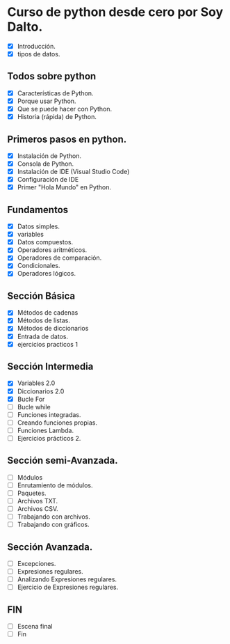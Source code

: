 # Curso de python desde cero por Soy Dalto.

- [x] Introducción.
- [x] tipos de datos.

## Todos sobre python

- [x] Características de Python.
- [x] Porque usar Python.
- [x] Que se puede hacer con Python.
- [x] Historia (rápida) de Python.

## Primeros pasos en python.

- [x] Instalación de Python.
- [x] Consola de Python.
- [x] Instalación de IDE (Visual Studio Code)
- [x] Configuración de IDE
- [x] Primer "Hola Mundo" en Python.

## Fundamentos

- [x] Datos simples.
- [x] variables
- [x] Datos compuestos.
- [x] Operadores aritméticos.
- [x] Operadores de comparación.
- [x] Condicionales.
- [x] Operadores lógicos.

## Sección Básica

- [x] Métodos de cadenas
- [x] Métodos de listas.
- [x] Métodos de diccionarios
- [x] Entrada de datos.
- [x] ejercicios practicos 1

## Sección Intermedia

- [x] Variables 2.0
- [x] Diccionarios 2.0
- [x] Bucle For
- [ ] Bucle while
- [ ] Funciones integradas.
- [ ] Creando funciones propias.
- [ ] Funciones Lambda.
- [ ] Ejercicios prácticos 2.

## Sección semi-Avanzada.

- [ ] Módulos
- [ ] Enrutamiento de módulos.
- [ ] Paquetes.
- [ ] Archivos TXT.
- [ ] Archivos CSV.
- [ ] Trabajando con archivos.
- [ ] Trabajando con gráficos.

## Sección Avanzada.

- [ ] Excepciones.
- [ ] Expresiones regulares.
- [ ] Analizando Expresiones regulares.
- [ ] Ejercicio de Expresiones regulares.

## FIN

- [ ] Escena final
- [ ] Fin
